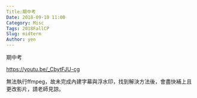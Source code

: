 ```yaml
---
Title:期中考
Date: 2018-09-10 11:00
Category: Misc
Tags: 2018FallCP
Slug: midterm
Author: yen
---
```


期中考

https://youtu.be/_CbytFJU-cg 

無法執行ffmpeg，故未完成內建字幕與浮水印，找到解決方法後，會盡快補上且更改影片，請老師見諒。